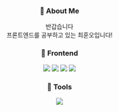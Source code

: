 <h3 align="center"> 🙋 About Me </h3>
<div align="center" >
<div> 반갑습니다 <br/>
프론트엔드를 공부하고 있는 최훈오입니다!</div>

<div align=center>
</div>
<h3 align="center"> 👊 Frontend</h3>
<div align="center">
  <img
    src="https://img.shields.io/badge/HTML-E34F26?style=flat&logo=HTML5&logoColor=white"
  />
  <img
    src="https://img.shields.io/badge/CSS-1572B6?style=flat&logo=CSS3&logoColor=white"
  />
  <img
    src="https://img.shields.io/badge/JavaScript-F7DF1E?style=flat&logo=JavaScript&logoColor=white"
  />
    <img
    src="https://img.shields.io/badge/REACT-61DAFB?style=flat&logo=REACT&logoColor=white"
  />
</div>
  

<h3 align="center"> 🌌 Tools</h3>
<div align="center">
  <img 
  src="https://img.shields.io/badge/Visual Studio Code-007ACC?style=for-the-badge&logo=Visual Studio Code&logoColor=white"
  />

  
</div>

<br>
<br>


  


